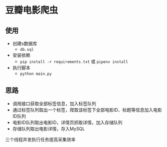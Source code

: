 # 豆瓣电影爬虫

## 使用
- 创建s数据库
    - `db.sql` 
- 安装依赖
    - `pip install -r requirements.txt` 或 `pipenv install`
- 执行脚本
    - `python main.py`

## 思路
- 调用接口获取全部标签信息，加入标签队列
- 通过标签队列取出一个标签，爬取该标签下全部电影ID、标题等信息加入电影ID队列
- 电影ID队列取出电影ID，详情页抓取详情，加入存储队列
- 存储队列取出电影详情，存入MySQL

三个线程并发执行任务提高采集效率